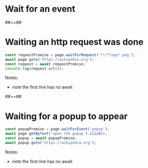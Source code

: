 <!-- .slide: class="transition" -->

# Wait for an event

##==##

<!-- .slide: class="with-code" -->

# Waiting an http request was done

```TypeScript
const requestPromise = page.waitForRequest('**/*logo*.png');
await page.goto('https://wikipedia.org');
const request = await requestPromise;
console.log(request.url());
```
<!-- .element: class="big-code" -->

Notes:
- note the first line has no await

##==##

<!-- .slide: class="with-code" -->

# Waiting for a popup to appear

```TypeScript
const popupPromise = page.waitForEvent('popup');
await page.getByText('open the popup').click();
const popup = await popupPromise;
await popup.goto('https://wikipedia.org');
```
<!-- .element: class="big-code" -->

Notes:
- note the first line has no await
